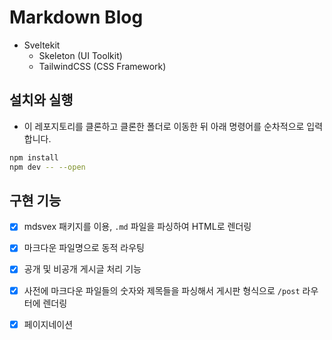 # Markdown Blog

- Sveltekit
  - Skeleton (UI Toolkit)
  - TailwindCSS (CSS Framework)

## 설치와 실행

- 이 레포지토리를 클론하고 클론한 폴더로 이동한 뒤 아래 명령어를 순차적으로 입력합니다.

```bash
npm install
npm dev -- --open
```

## 구현 기능

- [x] mdsvex 패키지를 이용, `.md` 파일을 파싱하여 HTML로 렌더링

- [x] 마크다운 파일명으로 동적 라우팅

- [x] 공개 및 비공개 게시글 처리 기능

- [x] 사전에 마크다운 파일들의 숫자와 제목들을 파싱해서 게시판 형식으로 `/post` 라우터에 렌더링

- [x] 페이지네이션
